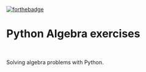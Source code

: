 [![forthebadge](https://forthebadge.com/images/badges/made-with-python.svg)](https://forthebadge.com)

# Python Algebra exercises
<br/>

Solving algebra problems with Python.
